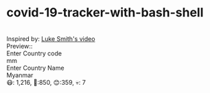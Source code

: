 # covid-19-tracker-with-bash-shell
<br/>
Inspired by: <a href="https://www.youtube.com/watch?v=cQ03v4d3QEo"> Luke Smith's video </a><br/>
Preview:: <br/>
Enter Country code <br/>
mm
<br/>
Enter Country Name <br/>
Myanmar
<br/>
😷: 1,216, 🤒:850, 😊:359, 💀: 7
